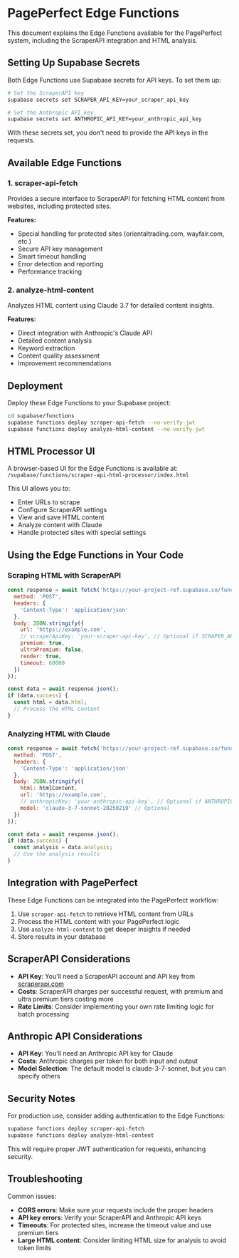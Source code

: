 # PagePerfect Edge Functions

This document explains the Edge Functions available for the PagePerfect system, including the ScraperAPI integration and HTML analysis.

## Setting Up Supabase Secrets

Both Edge Functions use Supabase secrets for API keys. To set them up:

```bash
# Set the ScraperAPI key
supabase secrets set SCRAPER_API_KEY=your_scraper_api_key

# Set the Anthropic API key
supabase secrets set ANTHROPIC_API_KEY=your_anthropic_api_key
```

With these secrets set, you don't need to provide the API keys in the requests.

## Available Edge Functions

### 1. scraper-api-fetch

Provides a secure interface to ScraperAPI for fetching HTML content from websites, including protected sites.

**Features:**
- Special handling for protected sites (orientaltrading.com, wayfair.com, etc.)
- Secure API key management
- Smart timeout handling
- Error detection and reporting
- Performance tracking

### 2. analyze-html-content

Analyzes HTML content using Claude 3.7 for detailed content insights.

**Features:**
- Direct integration with Anthropic's Claude API
- Detailed content analysis
- Keyword extraction
- Content quality assessment
- Improvement recommendations

## Deployment

Deploy these Edge Functions to your Supabase project:

```bash
cd supabase/functions
supabase functions deploy scraper-api-fetch --no-verify-jwt
supabase functions deploy analyze-html-content --no-verify-jwt
```

## HTML Processor UI

A browser-based UI for the Edge Functions is available at:
`/supabase/functions/scraper-api-html-processor/index.html`

This UI allows you to:
- Enter URLs to scrape
- Configure ScraperAPI settings
- View and save HTML content
- Analyze content with Claude
- Handle protected sites with special settings

## Using the Edge Functions in Your Code

### Scraping HTML with ScraperAPI

```javascript
const response = await fetch('https://your-project-ref.supabase.co/functions/v1/scraper-api-fetch', {
  method: 'POST',
  headers: {
    'Content-Type': 'application/json'
  },
  body: JSON.stringify({
    url: 'https://example.com',
    // scraperApiKey: 'your-scraper-api-key', // Optional if SCRAPER_API_KEY secret is set
    premium: true,
    ultraPremium: false,
    render: true,
    timeout: 60000
  })
});

const data = await response.json();
if (data.success) {
  const html = data.html;
  // Process the HTML content
}
```

### Analyzing HTML with Claude

```javascript
const response = await fetch('https://your-project-ref.supabase.co/functions/v1/analyze-html-content', {
  method: 'POST',
  headers: {
    'Content-Type': 'application/json'
  },
  body: JSON.stringify({
    html: htmlContent,
    url: 'https://example.com',
    // anthropicKey: 'your-anthropic-api-key', // Optional if ANTHROPIC_API_KEY secret is set
    model: 'claude-3-7-sonnet-20250219' // Optional
  })
});

const data = await response.json();
if (data.success) {
  const analysis = data.analysis;
  // Use the analysis results
}
```

## Integration with PagePerfect

These Edge Functions can be integrated into the PagePerfect workflow:

1. Use `scraper-api-fetch` to retrieve HTML content from URLs
2. Process the HTML content with your PagePerfect logic
3. Use `analyze-html-content` to get deeper insights if needed
4. Store results in your database

## ScraperAPI Considerations

- **API Key**: You'll need a ScraperAPI account and API key from [scraperapi.com](https://www.scraperapi.com/)
- **Costs**: ScraperAPI charges per successful request, with premium and ultra premium tiers costing more
- **Rate Limits**: Consider implementing your own rate limiting logic for batch processing

## Anthropic API Considerations

- **API Key**: You'll need an Anthropic API key for Claude
- **Costs**: Anthropic charges per token for both input and output
- **Model Selection**: The default model is claude-3-7-sonnet, but you can specify others

## Security Notes

For production use, consider adding authentication to the Edge Functions:

```bash
supabase functions deploy scraper-api-fetch
supabase functions deploy analyze-html-content
```

This will require proper JWT authentication for requests, enhancing security.

## Troubleshooting

Common issues:
- **CORS errors**: Make sure your requests include the proper headers
- **API key errors**: Verify your ScraperAPI and Anthropic API keys
- **Timeouts**: For protected sites, increase the timeout value and use premium tiers
- **Large HTML content**: Consider limiting HTML size for analysis to avoid token limits